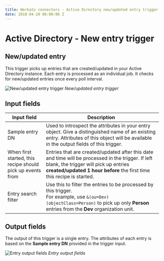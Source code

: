 ```yaml
---
title: Workato connectors - Active Directory new/updated entry trigger
date: 2018-04-20 06:00:00 Z
---
```


# Active Directory - New entry trigger

## New/updated entry
This trigger picks up entries that are created/updated in your Active Directory instance. Each entry is processed as an individual job. It checks for new/updated entries once every poll interval.

![New/updated entry trigger](~@img/active_directory/updated_entry_trigger.png)
*New/updated entry trigger*

## Input fields

<table class="unchanged rich-diff-level-one">
  <thead>
    <tr>
        <th width='25%'>Input field</th>
        <th>Description</th>
    </tr>
  </thead>
  <tbody>
    <tr>
      <td>Sample entry DN</td>
      <td>
        Used to introspect the attributes in your entry object. Give a distinguished name of an existing entry. Attributes of this object will be available in the output fields of this trigger.
      </td>
    </tr>
    <tr>
      <td>When first started, this recipe should pick up events from</td>
      <td>
        Entries that are created/updated after this date and time will be processed in the trigger. If left blank, the trigger will pick up entries <b>created/updated 1 hour before</b> the first time this recipe is started.
      </td>
    </tr>
    <tr>
      <td>Entry search filter</td>
      <td>
        Use this to filter the entries to be processed by this trigger.<br>
        For example, use <code>&(ou=Dev)(objectClass=Person)</code> to pick up only <b>Person</b> entries from the <b>Dev</b> organization unit.
      </td>
    </tr>
  </tbody>
</table>

## Output fields
The output of this trigger is a single entry. The attributes of each entry is based on the **Sample entry DN** provided in the trigger input.

![Entry output fields](~@img/active_directory/entry_output_schema.png)
*Entry output fields*
